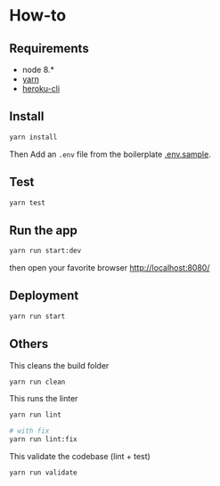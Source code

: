# How-to

## Requirements

- node 8.*
- [yarn](https://yarnpkg.com/)
- [heroku-cli](https://devcenter.heroku.com/articles/getting-started-with-nodejs#set-up)

## Install

```bash
yarn install
```

Then Add an `.env` file from the boilerplate [.env.sample](.env.sample).

## Test

```bash
yarn test
```

## Run the app

```bash
yarn run start:dev
```

then open your favorite browser [http://localhost:8080/](http://localhost:8080/)

## Deployment

```bash
yarn run start
```

## Others

This cleans the build folder

```bash
yarn run clean
```

This runs the linter

```bash
yarn run lint

# with fix
yarn run lint:fix
```

This validate the codebase (lint + test)

```bash
yarn run validate
```
